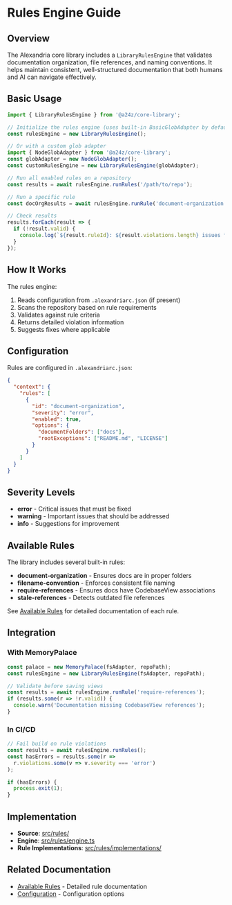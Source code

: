 # Rules Engine Guide

## Overview

The Alexandria core library includes a `LibraryRulesEngine` that validates documentation organization, file references, and naming conventions. It helps maintain consistent, well-structured documentation that both humans and AI can navigate effectively.

## Basic Usage

```typescript
import { LibraryRulesEngine } from '@a24z/core-library';

// Initialize the rules engine (uses built-in BasicGlobAdapter by default)
const rulesEngine = new LibraryRulesEngine();

// Or with a custom glob adapter
import { NodeGlobAdapter } from '@a24z/core-library';
const globAdapter = new NodeGlobAdapter();
const customRulesEngine = new LibraryRulesEngine(globAdapter);

// Run all enabled rules on a repository
const results = await rulesEngine.runRules('/path/to/repo');

// Run a specific rule
const docOrgResults = await rulesEngine.runRule('document-organization', '/path/to/repo');

// Check results
results.forEach(result => {
  if (!result.valid) {
    console.log(`${result.ruleId}: ${result.violations.length} issues found`);
  }
});
```

## How It Works

The rules engine:
1. Reads configuration from `.alexandriarc.json` (if present)
2. Scans the repository based on rule requirements
3. Validates against rule criteria
4. Returns detailed violation information
5. Suggests fixes where applicable

## Configuration

Rules are configured in `.alexandriarc.json`:

```json
{
  "context": {
    "rules": [
      {
        "id": "document-organization",
        "severity": "error",
        "enabled": true,
        "options": {
          "documentFolders": ["docs"],
          "rootExceptions": ["README.md", "LICENSE"]
        }
      }
    ]
  }
}
```

## Severity Levels

- **error** - Critical issues that must be fixed
- **warning** - Important issues that should be addressed
- **info** - Suggestions for improvement

## Available Rules

The library includes several built-in rules:

- **document-organization** - Ensures docs are in proper folders
- **filename-convention** - Enforces consistent file naming
- **require-references** - Ensures docs have CodebaseView associations
- **stale-references** - Detects outdated file references

See [Available Rules](available-rules.md) for detailed documentation of each rule.

## Integration

### With MemoryPalace

```typescript
const palace = new MemoryPalace(fsAdapter, repoPath);
const rulesEngine = new LibraryRulesEngine(fsAdapter, repoPath);

// Validate before saving views
const results = await rulesEngine.runRule('require-references');
if (results.some(r => !r.valid)) {
  console.warn('Documentation missing CodebaseView references');
}
```

### In CI/CD

```typescript
// Fail build on rule violations
const results = await rulesEngine.runRules();
const hasErrors = results.some(r => 
  r.violations.some(v => v.severity === 'error')
);

if (hasErrors) {
  process.exit(1);
}
```

## Implementation

- **Source**: [src/rules/](src/rules/)
- **Engine**: [src/rules/engine.ts](src/rules/engine.ts)
- **Rule Implementations**: [src/rules/implementations/](src/rules/implementations/)

## Related Documentation

- [Available Rules](available-rules.md) - Detailed rule documentation
- [Configuration](adapter-architecture.md) - Configuration options